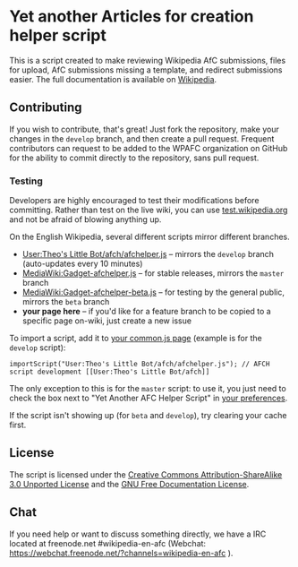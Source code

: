 Yet another Articles for creation helper script
========
This is a script created to make reviewing Wikipedia AfC submissions, files for upload, AfC submissions missing a template, and redirect submissions easier. The full documentation is available on [Wikipedia](https://en.wikipedia.org/wiki/Wikipedia:WikiProject_Articles_for_creation/Helper_script#Documentation).

## Contributing
If you wish to contribute, that's great! Just fork the repository, make your changes in the `develop` branch, and then create a pull request. Frequent contributors can request to be added to the WPAFC organization on GitHub for the ability to commit directly to the repository, sans pull request.

### Testing
Developers are highly encouraged to test their modifications before committing. Rather than test on the live wiki, you can use [test.wikipedia.org](http://test.wikipedia.org/wiki/Main_Page) and not be afraid of blowing anything up.

On the English Wikipedia, several different scripts mirror different branches.
* [User:Theo's Little Bot/afch/afchelper.js](https://en.wikipedia.org/w/index.php?title=User:Theo%27s_Little_Bot/afch/afchelper.js) &ndash; mirrors the `develop` branch (auto-updates every 10 minutes)
* [MediaWiki:Gadget-afchelper.js](https://en.wikipedia.org/w/index.php?title=MediaWiki:Gadget-afchelper.js) &ndash; for stable releases, mirrors the `master` branch
* [MediaWiki:Gadget-afchelper-beta.js](https://en.wikipedia.org/w/index.php?title=MediaWiki:Gadget-afchelper-beta.js) &ndash; for testing by the general public, mirrors the `beta` branch
* **your page here** &ndash; if you'd like for a feature branch to be copied to a specific page on-wiki, just create a new issue

To import a script, add it to [your common.js page](http://en.wikipedia.org/wiki/Special:MyPage/common.js) (example is for the `develop` script):

    importScript("User:Theo's Little Bot/afch/afchelper.js"); // AFCH script development [[User:Theo's Little Bot/afch]]

The only exception to this is for the `master` script: to use it, you just need to check the box next to "Yet Another AFC Helper Script" in [your preferences](http://en.wikipedia.org/wiki/Special:Preferences#mw-prefsection-gadgets).

If the script isn't showing up (for `beta` and `develop`), try clearing your cache first.

## License
The script is licensed under the [Creative Commons Attribution-ShareAlike 3.0 Unported License](http://en.wikipedia.org/wiki/Wikipedia:Text_of_Creative_Commons_Attribution-ShareAlike_3.0_Unported_License) and the [GNU Free Documentation License](http://en.wikipedia.org/wiki/Wikipedia:Text_of_the_GNU_Free_Documentation_License).

## Chat
If you need help or want to discuss something directly, we have a IRC located at freenode.net #wikipedia-en-afc (Webchat: https://webchat.freenode.net/?channels=wikipedia-en-afc ).
